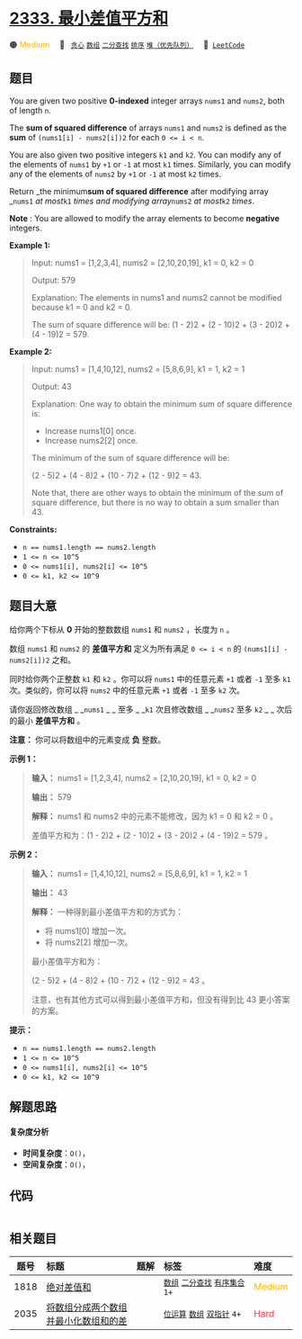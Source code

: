 # [2333. 最小差值平方和](https://leetcode.com/problems/minimum-sum-of-squared-difference)

🟠 <font color=#ffb800>Medium</font>&emsp; 🔖&ensp; [`贪心`](/leetcode-js/outline/tag/greedy.md) [`数组`](/leetcode-js/outline/tag/array.md) [`二分查找`](/leetcode-js/outline/tag/binary-search.md) [`排序`](/leetcode-js/outline/tag/sorting.md) [`堆（优先队列）`](/leetcode-js/outline/tag/heap-priority-queue.md)&emsp; 🔗&ensp;[`LeetCode`](https://leetcode.com/problems/minimum-sum-of-squared-difference)

## 题目

You are given two positive **0-indexed** integer arrays `nums1` and `nums2`,
both of length `n`.

The **sum of squared difference** of arrays `nums1` and `nums2` is defined as
the **sum** of `(nums1[i] - nums2[i])2` for each `0 <= i < n`.

You are also given two positive integers `k1` and `k2`. You can modify any of
the elements of `nums1` by `+1` or `-1` at most `k1` times. Similarly, you can
modify any of the elements of `nums2` by `+1` or `-1` at most `k2` times.

Return _the minimum**sum of squared difference** after modifying array
_`nums1` _at most_`k1` _times and modifying array_`nums2` _at most_`k2`
_times_.

**Note** : You are allowed to modify the array elements to become **negative**
integers.



**Example 1:**

> Input: nums1 = [1,2,3,4], nums2 = [2,10,20,19], k1 = 0, k2 = 0
> 
> Output: 579
> 
> Explanation: The elements in nums1 and nums2 cannot be modified because k1 = 0 and k2 = 0. 
> 
> The sum of square difference will be: (1 - 2)2 + (2 - 10)2 + (3 - 20)2 + (4 - 19)2 = 579.

**Example 2:**

> Input: nums1 = [1,4,10,12], nums2 = [5,8,6,9], k1 = 1, k2 = 1
> 
> Output: 43
> 
> Explanation: One way to obtain the minimum sum of square difference is: 
> - Increase nums1[0] once.
> - Increase nums2[2] once.
> 
> The minimum of the sum of square difference will be: 
> 
> (2 - 5)2 + (4 - 8)2 + (10 - 7)2 + (12 - 9)2 = 43.
> 
> Note that, there are other ways to obtain the minimum of the sum of square difference, but there is no way to obtain a sum smaller than 43.



**Constraints:**

  * `n == nums1.length == nums2.length`
  * `1 <= n <= 10^5`
  * `0 <= nums1[i], nums2[i] <= 10^5`
  * `0 <= k1, k2 <= 10^9`


## 题目大意

给你两个下标从 **0**  开始的整数数组 `nums1` 和 `nums2` ，长度为 `n` 。

数组 `nums1` 和 `nums2` 的 **差值平方和**  定义为所有满足 `0 <= i < n` 的 `(nums1[i] -
nums2[i])2` 之和。

同时给你两个正整数 `k1` 和 `k2` 。你可以将 `nums1` 中的任意元素 `+1` 或者 `-1` 至多 `k1` 次。类似的，你可以将
`nums2` 中的任意元素 `+1` 或者 `-1` 至多 `k2` 次。

请你返回修改数组 _ _`nums1` _ _ 至多 _ _`k1` 次且修改数组 _ _`nums2` 至多 `k2` _ _ 次后的最小
**差值平方和**  。

**注意：** 你可以将数组中的元素变成 **负**  整数。



**示例 1：**

> 
> 
> 
> 
> 
> **输入：** nums1 = [1,2,3,4], nums2 = [2,10,20,19], k1 = 0, k2 = 0
> 
> **输出：** 579
> 
> **解释：** nums1 和 nums2 中的元素不能修改，因为 k1 = 0 和 k2 = 0 。
> 
> 差值平方和为：(1 - 2)2 + (2 - 10)2 + (3 - 20)2 + (4 - 19)2 = 579 。
> 
> 

**示例 2：**

> 
> 
> 
> 
> 
> **输入：** nums1 = [1,4,10,12], nums2 = [5,8,6,9], k1 = 1, k2 = 1
> 
> **输出：** 43
> 
> **解释：** 一种得到最小差值平方和的方式为：
> - 将 nums1[0] 增加一次。
> - 将 nums2[2] 增加一次。
> 
> 最小差值平方和为：
> 
> (2 - 5)2 + (4 - 8)2 + (10 - 7)2 + (12 - 9)2 = 43 。
> 
> 注意，也有其他方式可以得到最小差值平方和，但没有得到比 43 更小答案的方案。



**提示：**

  * `n == nums1.length == nums2.length`
  * `1 <= n <= 10^5`
  * `0 <= nums1[i], nums2[i] <= 10^5`
  * `0 <= k1, k2 <= 10^9`


## 解题思路

#### 复杂度分析

- **时间复杂度**：`O()`，
- **空间复杂度**：`O()`，

## 代码

```javascript

```

## 相关题目

<!-- prettier-ignore -->
| 题号 | 标题 | 题解 | 标签 | 难度 |
| :------: | :------ | :------: | :------ | :------ |
| 1818 | [绝对差值和](https://leetcode.com/problems/minimum-absolute-sum-difference) |  |  [`数组`](/leetcode-js/outline/tag/array.md) [`二分查找`](/leetcode-js/outline/tag/binary-search.md) [`有序集合`](/leetcode-js/outline/tag/ordered-set.md) `1+` | <font color=#ffb800>Medium</font> |
| 2035 | [将数组分成两个数组并最小化数组和的差](https://leetcode.com/problems/partition-array-into-two-arrays-to-minimize-sum-difference) |  |  [`位运算`](/leetcode-js/outline/tag/bit-manipulation.md) [`数组`](/leetcode-js/outline/tag/array.md) [`双指针`](/leetcode-js/outline/tag/two-pointers.md) `4+` | <font color=#ff334b>Hard</font> |

<style>
.blue {
    background-color: #096dd9;
    padding: 0.25rem 0.5rem;
    margin: 0;
    font-size: 0.85em;
    border-radius: 3px;
    color: white;
    font-weight: 500;
}
table th:first-of-type { width: 10%; }
table th:nth-of-type(2) { width: 35%; }
table th:nth-of-type(3) { width: 10%; }
table th:nth-of-type(4) { width: 35%; }
table th:nth-of-type(5) { width: 10%; }
</style>
